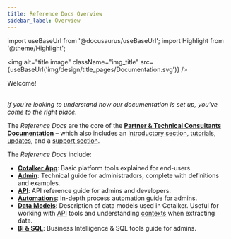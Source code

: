 ```yaml
---
title: Reference Docs Overview
sidebar_label: Overview
---
```

import useBaseUrl from '@docusaurus/useBaseUrl'; 
import Highlight from '@theme/Highlight';

<img alt="title image" className="img_title" src={useBaseUrl('img/design/title_pages/Documentation.svg')} />
<br/>

<span className="hero__title">Welcome!</span>
<br/>
<br/>

_If you're looking to understand how our documentation is set up, you've come to the right place._

The _Reference Docs_ are the core of the [**Partner & Technical Consultants Documentation**](https://doc.cotalker.com) – which also includes an [introductory section](/docs/getting_started/intro_overview), [tutorials](/docs/tutorials/tutorial_overview), [updates](/blog), and a [support section](/docs/support/support_overview).


<div className="alert alert--primary">

The _Reference Docs_ include:

- [**Cotalker App**](/docs/documentation/client/client_overview): Basic platform tools explained for end-users.
- [**Admin**](/docs/documentation/admin/admin_overview): Technical guide for administradors, complete with definitions and examples.
- [**API**](/docs/documentation/api/overview_api): API reference guide for admins and developers.
- [**Automations**](/docs/documentation/automation/overview): In-depth process automation guide for admins.
- [**Data Models**](/docs/documentation/models/overview_model): Description of data models used in Cotalker. Useful for working with [API](/docs/documentation/api/overview_api) tools and understanding [contexts](/docs/documentation/automation/triggers_and_contexts#context-language) when extracting data.
- [**BI & SQL**](/docs/documentation/sql_bi/overview): Business Intelligence & SQL tools guide for admins.

</div>